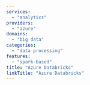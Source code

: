 ```yaml
---
services:
  - "analytics"
providers:
  - "azure"
domains:
  - "big data"
categories:
  - "data processing"
features:
  - "spark-based"
title: "Azure Databricks"
linkTitle: "Azure Databricks"
---
```

